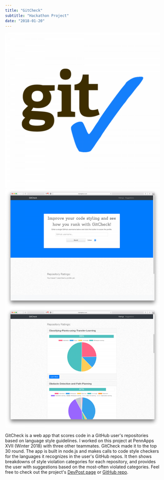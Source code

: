 ```yaml
---
title: "GitCheck"
subtitle: "Hackathon Project"
date: "2018-01-20"
---
```

![Icon](./icon.png)
![Screenshot](./screenshot.png)

GitCheck is a web app that scores code in a GitHub user's repositories based on language style guidelines. I worked on this project at PennApps XVII (Winter 2018) with three other teammates. GitCheck made it to the top 30 round. The app is built in node.js and makes calls to code style checkers for the languages it recognizes in the user's GitHub repos. It then shows breakdowns of style violation categories for each repository, and provides the user with suggestions based on the most-often violated categories. Feel free to check out the project's [DevPost page](https://devpost.com/software/codechecker) or [GitHub repo](https://github.com/Nicole-K-R/CodeChecker).